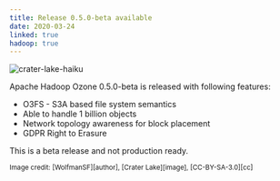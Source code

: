 ```yaml
---
title: Release 0.5.0-beta available
date: 2020-03-24
linked: true
hadoop: true
---
```

<!---
  Licensed under the Apache License, Version 2.0 (the "License");
  you may not use this file except in compliance with the License.
  You may obtain a copy of the License at

   http://www.apache.org/licenses/LICENSE-2.0

  Unless required by applicable law or agreed to in writing, software
  distributed under the License is distributed on an "AS IS" BASIS,
  WITHOUT WARRANTIES OR CONDITIONS OF ANY KIND, either express or implied.
  See the License for the specific language governing permissions and
  limitations under the License. See accompanying LICENSE file.
-->

![crater-lake-haiku](releases/0.5.0.jpg)

Apache Hadoop Ozone 0.5.0-beta is released with following features:

 * O3FS - S3A based file system semantics
 * Able to handle 1 billion objects
 * Network topology awareness for block placement
 * GDPR Right to Erasure

This is a beta release and not production ready.

<small>
Image credit: [WolfmanSF][author], [Crater Lake][image], [CC-BY-SA-3.0][cc]  
</small>

[author]: https://commons.wikimedia.org/wiki/User:WolfmanSF
[image]: https://commons.wikimedia.org/wiki/File:Crater_Lake_winter_pano2.jpg
[cc]: https://creativecommons.org/licenses/by-sa/3.0/
